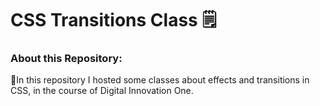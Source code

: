 # CSS Transitions Class 🗒️

### About this Repository:
🔹In this repository I hosted some classes about effects and transitions in CSS, in the course of Digital Innovation One.

